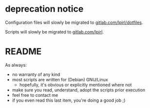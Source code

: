 # deprecation notice

Configuration files will slowly be migrated to
[gitlab.com/lpirl/dotfiles](https://gitlab.com/lpirl/dotfiles).

[//]: <> (and mention ansible-roles-2020 at GitLab, once in place)

Scripts will slowly be migrated to
[gitlab.com/lpirl](https://gitlab.com/lpirl).

[//]: <> (list specific repositories at GitLab, once in place; plus
          "misc-scritps" repo)

# README

As always:

* no warranty of any kind
* most scripts are written for (Debian) GNU/Linux
	* hopefully, it's obvious or explicitly mentioned where not
* make sure you read, understand, adopt the scripts prior execution
* feel free to contact me
* if you even read this last item, you're doing a good job ;)
